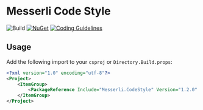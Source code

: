 # Messerli Code Style

![Build](https://github.com/messerli-informatik-ag/code-style/workflows/Build/badge.svg)
[![NuGet](https://img.shields.io/nuget/v/Messerli.CodeStyle.svg)](https://www.nuget.org/packages/Messerli.CodeStyle)
[![Coding Guidelines](https://img.shields.io/badge/coding%20guidelines-pdf-blueviolet)](http://messerli-informatik-ag.github.io/code-style/c-sharp-coding-guidelines.pdf)

## Usage

Add the following import to your `csproj` or `Directory.Build.props`:

```xml
<?xml version="1.0" encoding="utf-8"?>
<Project>
    <ItemGroup>
        <PackageReference Include="Messerli.CodeStyle" Version="1.2.0" PrivateAssets="all" />
    </ItemGroup>
</Project>
```


